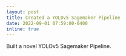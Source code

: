 ```yaml
---
layout: post
title: Created a YOLOv5 Sagemaker Pipeline
date: 2022-09-01 07:59:00-0400
inline: true
---
```


Built a novel YOLOv5 Sagemaker Pipeline.
